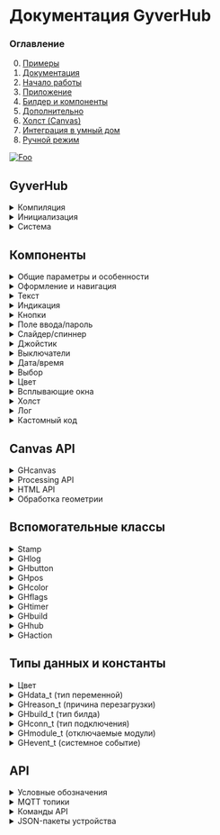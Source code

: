 # Документация GyverHub
### Оглавление
0. [Примеры](https://github.com/GyverLibs/GyverHub/tree/main/examples)
1. [Документация](https://github.com/GyverLibs/GyverHub/wiki)
2. [Начало работы](https://github.com/GyverLibs/GyverHub/wiki/2.-%D0%9D%D0%B0%D1%87%D0%B0%D0%BB%D0%BE-%D1%80%D0%B0%D0%B1%D0%BE%D1%82%D1%8B)
3. [Приложение](https://github.com/GyverLibs/GyverHub/wiki/3.-%D0%9F%D1%80%D0%B8%D0%BB%D0%BE%D0%B6%D0%B5%D0%BD%D0%B8%D0%B5)
4. [Билдер и компоненты](https://github.com/GyverLibs/GyverHub/wiki/4.-%D0%91%D0%B8%D0%BB%D0%B4%D0%B5%D1%80-%D0%B8-%D0%BA%D0%BE%D0%BC%D0%BF%D0%BE%D0%BD%D0%B5%D0%BD%D1%82%D1%8B)
5. [Дополнительно](https://github.com/GyverLibs/GyverHub/wiki/5.-%D0%94%D0%BE%D0%BF%D0%BE%D0%BB%D0%BD%D0%B8%D1%82%D0%B5%D0%BB%D1%8C%D0%BD%D0%BE)
6. [Холст (Canvas)](https://github.com/GyverLibs/GyverHub/wiki/6.-%D0%A5%D0%BE%D0%BB%D1%81%D1%82-(Canvas))
7. [Интеграция в умный дом](https://github.com/GyverLibs/GyverHub/wiki/7.-%D0%98%D0%BD%D1%82%D0%B5%D0%B3%D1%80%D0%B0%D1%86%D0%B8%D1%8F-%D0%B2-%D1%83%D0%BC%D0%BD%D1%8B%D0%B9-%D0%B4%D0%BE%D0%BC)
8. [Ручной режим](https://github.com/GyverLibs/GyverHub/wiki/8.-%D0%A0%D1%83%D1%87%D0%BD%D0%BE%D0%B9-%D1%80%D0%B5%D0%B6%D0%B8%D0%BC)

[![Foo](https://img.shields.io/badge/ENGLISH-VERSION-blueviolet.svg?style=flat-square)](https://github-com.translate.goog/GyverLibs/GyverHub/wiki?_x_tr_sl=ru&_x_tr_tl=en)

## GyverHub
<details>
<summary>Компиляция</summary>

#### Платформа
Библиотека сама определяет, на какой платформе компилируется. Для ESP8266/ESP32 предусмотрен отдельный флаг `GH_ESP_BUILD` (доступен после подключения библиотеки), включюащий сетевые возможности в компиляцию. Для создания кросс-платформенного кода можно "прятать" код для ESPxx внутри условной конструкции:

```cpp
#include <GyverHub.h>

#ifdef GH_ESP_BUILD
// этот код будет компилироваться только для esp
#endif
```

#### Дефайны настроек
Вводятся **до** подключения библиотеки

```cpp
#define ATOMIC_FS_UPDATE    // OTA обновление сжатым .gz файлом (вместо .bin)
#define GH_ASYNC            // использовать ASYNC библиотеки

// включить сайт в память программы, ~40кБ (не нужно загружать файлы в память)
#define GH_INCLUDE_PORTAL

// полное ОТКЛЮЧЕНИЕ модулей из кода библиотеки
#define GH_NO_PORTAL    // открытие сайта из памяти esp
#define GH_NO_WS        // WebSocket
#define GH_NO_MQTT      // MQTT
#define GH_NO_FS        // работа с файлами (включая ОТА!)
#define GH_NO_OTA       // ОТА файлом с приложения
#define GH_NO_OTA_URL   // ОТА по URL
```

</details>

<details>
<summary>Инициализация</summary>

Иконки Font Awesome v5 Solid, бесплатный пак:
- [Список иконок](https://fontawesome.com/v5/cheatsheet/free/solid)
- [Поиск иконок](https://fontawesome.com/v5/search?o=r&m=free&s=solid)
- Вставлять САМ СИМВОЛ в "строку", например `""` , `""` , `""`
- Пустая строка `""` по умолч. - отключить иконку

```cpp
GyverHub;
GyverHub(char* prefix);                                         // + префикс сети
GyverHub(char* prefix, char* name);                             // + имя в списке устройств
GyverHub(char* prefix, char* name, char* icon);                 // + иконка в списке устройств
GyverHub(char* prefix, char* name, char* icon, uint32_t id);    // + вручную задать ID устройства
```
> Примечание: id нужно обязательно задавать для отличных от ESP платформ (для esp генерируется автоматически). При задании id у esp он заменит сгенерированный библиотекой

</details>

<details>
<summary>Система</summary>

```cpp
// =================== CONFIG ==================
// Аналог конструктора
void config(char* nprefix, char* nname, char* nicon, uint32_t nid);

void setVersion(char* v);   // установить версию прошивки для отображения в Info
void begin();               // запустить
void end();                 // остановить
bool tick();                // тикер, вызывать в loop. Вернёт true, если система запущена

// ================== MODULES =================
// по умолчанию все модули включены
void modules.set(uint32_t mods);    // включить модуль
void modules.unset(uint32_t mods);  // выключить модуль

// можно выбрать несколько модулей с разделителем | 
// modules.set(GH_MOD_DOWNLOAD | GH_MOD_UPLOAD | GH_MOD_INFO);
// modules.unset(GH_MOD_DOWNLOAD | GH_MOD_UPLOAD | GH_MOD_INFO);

bool modules.read(GHmodule_t mod);  // проверить включен ли модуль
void modules.setAll();              // установить все
void modules.unsetAll();            // выключить все

// ==================== PIN ===================
void setPIN(uint32_t npin); // установить пин-код устройства (число больше 1000, не может начинаться с 0)
uint32_t getPIN();          // прочитать пин-код

// =================== BUILD ==================
void onBuild(f);            // подключить билдер. Функция вида void f()
void refresh();             // обновить панель управления. Вызывать внутри бидлдера

// свойства билда
GHbuild getBuild();         // получить все свойства текущего билда. Вызывать внутри билдера
bool buildRead();           // true - билдер вызван для set или read операций

const GHaction& action();   // получить текущее действие для ручной обработки значений
// к результату можно применять name/nameString/value/valueInt/valueFloat/valueString
// например action().valueInt()

// ================== STATUS ==================
void onEvent(f);            // подключить обработчик изменения статуса. Функция вида void f(GHevent_t event, GHconn_t conn)
bool running();             // вернёт true, если система запущена
bool focused();             // true - панель управления сейчас открыта в приложении
bool focused(GHconn_t c);   // проверить фокус по указанному типу связи

// подключить функцию-обработчик перезагрузки. Будет вызвана перед перезагрузкой. Функция вида void f(GHreason_t r)
void onReboot(f);

// =================== CLI ===================
void onCLI(f);          // подключить обработчик входящих сообщений с веб-консоли. Функция вида void f(String& s)
void print(String s);   // отправить текст в веб-консоль
void print(String s, uint32_t color);    // + цвет

// ================= NOTIFY ==================
void sendPush(String text);                     // отправить пуш-уведомление
void sendAlert(String text);                    // показать всплывающее окно

void sendNotice(String text);                   // отправить всплывающее уведомление
void sendNotice(String text, uint32_t color);   // + цвет

// ================= UPDATE ==================
// отправить update с указанием имени и значения
void sendUpdate(String name, String value);

// отправить update по имени
// - значение будет прочитано в билдере
// - имена можно передать списком через запятую
// - нельзя вызывать внутри билидера
void sendUpdate(String name);

// ============= CANVAS UPDATE ==============
// обновление canvas
void sendCanvasBegin(String name, GHcanvas& cv);  // начать отправку холста
void sendCanvasEnd(GHcanvas& cv);                 // закончить отправку холста

// второй вариант (не рекомендуется)
void sendCanvas(String name, GHcanvas& cv);       // отправить холст

// ================== MQTT ==================
// настроить MQTT (только TCP)
void setupMQTT(char* host, uint16_t port);
void setupMQTT(char* host, uint16_t port, char* login = 0, const char* pass = 0);
void setupMQTT(char* host, uint16_t port, char* login = 0, const char* pass = 0, uint8_t qos = 0, bool retained = 0);

void setupMQTT(IPAddress ip, uint16_t port);
void setupMQTT(IPAddress ip, uint16_t port, char* login = 0, const char* pass = 0);
void setupMQTT(IPAddress ip, uint16_t port, char* login = 0, const char* pass = 0, uint8_t qos = 0, bool retained = 0);
// для игнорирования login/pass нужно установить их 0

bool online();      // MQTT подключен

void turnOn();      // отправить MQTT LWT команду на включение
void turnOff();     // отправить MQTT LWT команду на выключение

// автоматически отправлять новое состояние на get-топик при изменении через set (умолч. false)
void sendGetAuto(bool v);

// отправить имя-значение на get-топик (MQTT)
void sendGet(String name, String value);

// отправить значение по имени компонента на get-топик (MQTT)
// - значение будет прочитано в билдере
// - имена можно передать списком через запятую
// - нельзя вызывать внутри билдера
void sendGet(String name);

// ============== MANUAL BUILD ==============
// подключить обработчик запроса при ручном соединении
// Функция вида void f(String& s, GHconn_t conn, bool broadcast)
void onManual(f);                                   

// парсить команду вида PREFIX/ID/HUB_ID/CMD/NAME=VALUE, указать тип подключения
void parse(char* url, GHconn_t conn);

// парсить команду вида PREFIX/ID/HUB_ID/CMD/NAME, value отдельно, указать тип подключения
void parse(char* url, char* var, GHconn_t conn);

// установить размер буфера строки для сборки панели управления в режиме MANUAL (умолч. 0)
// 0 - пакет будет собран и отправлен цельной строкой, иначе пакет будет отправляться частями размером с буфер
void setBufferSize(uint16_t size);
```
</details>

## Компоненты
<details>
<summary>Общие параметры и особенности</summary>

### Типы данных
- `String` - для краткости под этим типом подразумевается `String`. По умолчанию может иметь значение пустой строки - `""`
    - `func("текст в кавычках");`  - строки const char*
    - `String s; func(s);`         - String-строки, объявленные выше
    - `func(String(123) + 456);`   - String-строки, объявленные внутри (не рекомендуется, но иногда удобно)
    - `func(F("строка в flash"));` - строки, сохранённые в Flash памяти через F() - `F("строка")`
    - `func(FPSTR(pgm_str));` - здесь `pgm_str` - строка, сохранённая в `PROGMEM`
- `FSTR` - для краткости под этим типом подразумевается `const __FlashStringHelper*` - строки, сохранённые в Flash памяти. Так как это указатель, по умолчанию может иметь значение `0` или `nullptr`
    - `func(F("F-строка"));`  - строки, сохранённые в Flash памяти через F() - `F("строка")`
    - `func(FPSTR(pgm_str));` - здесь `pgm_str` - строка, сохранённая в `PROGMEM`

> Разница между `FSTR` и `String` - почти у всех функций компонентов есть два варианта - с FSTR и String строками, вариант с FSTR более быстрый и эффективный с точки зрения памяти. При использовании FSTR-строк во всех аргументах компилятор выбирает FSTR-функцию

### Параметры
- `name` - уникальное имя, по которому библиотека может обратиться к компоненту. Может генерироваться автоматически или задаваться вручную, для установки вручную предусмотрена функция компонента, оканчивающаяся на `_`, например `Button_("имя")`. Задавать имя вручную нужно в случаях, когда на компонент будут отправляться обновления дальше в программе или он будет читаться/устанавливаться из системы умного дома. Если задать имя пустой строкой - оно будет сгенерировано автоматически, как при вызове функции компонента без `_` на конце
    - Требования к заданному имени: *только английские буквы, цифры и знак подчёркивания. Не должно начинаться с подчёркивания*
- `label` - подпись компонента. Если оставить пустую строку (как по умолч.) - подпись будет установлена как название типа компонента. Чтобы полностью убрать подпись - вместо строки нужно передать константу `GH_NO_LABEL`
- `color` - цвет компонента. Может задаваться разными способами:
    - 24-бит RGB, например `0xff0000`
    - Переменная типа `GHcolor`
    - Цвет темы по умолчанию - константа `GH_DEFAULT`
    - Константа цвета библиотеки: 
        - `GH_RED`
        - `GH_ORANGE`
        - `GH_YELLOW`
        - `GH_GREEN`
        - `GH_MINT`
        - `GH_AQUA`
        - `GH_BLUE`
        - `GH_VIOLET`
        - `GH_PINK`
- `тип* var` - адрес подключаемой переменной, например `(&myVar)`. Тип переменной должен соответствовать указанному в функции
    - Если подключение переменной не нужно - передай `0` вместо адреса
    - При подключении члена массива оператор `&` не нужен, например `(myArr[1])`
    - Если тип void (`void* var`) - подключить можно переменную любого типа из поддерживаемых (см. `GHdata_t` ниже)
- `GHdata_t type` - тип подключенной `void*` переменной:
    - `GH_NULL`     - переменная не подключена
    - `GH_STR`      - String
    - `GH_CSTR`     - char[]
    - `GH_BOOL`     - bool
    - `GH_INT8`     - int8_t
    - `GH_UINT8`    - uint8_t
    - `GH_INT16`    - int16_t
    - `GH_UINT16`   - uint16_t
    - `GH_INT32`    - int32_t
    - `GH_UINT32`   - uint32_t
    - `GH_FLOAT`    - float
    - `GH_DOUBLE`   - double
</details>

<details>
<summary>Оформление и навигация</summary>

```cpp
// ========================== ВИДЖЕТ ==========================
void BeginWidgets();            // начать строку виджетов
void BeginWidgets(int height);  // height - минимальная высота в px
void EndWidgets();              // завершить строку виджетов
void WidgetSize(int width);     // width - ширина следующего виджета в %

// ======================== ОФОРМЛЕНИЕ ========================
void Space();                   // пустое место (в режиме виджетов - пустой виджет)
void Space(int height);         // height - высота в px

void Title(String text);        // заголовок (автоматически завершает строку виджетов)

// ======================== НАВИГАЦИЯ =========================
// вкладки
// text - передать список пунктов через запятую без пробелов
// var - переменная, получит значение номера вкладки начиная с 0
bool Tabs(uint8_t* var, FSTR text, FSTR label = 0);
bool Tabs(uint8_t* var, String text, String label = "");
bool Tabs_(FSTR name, uint8_t* var, FSTR text, FSTR label = 0);
bool Tabs_(String name, uint8_t* var, String text, String label = "");

// выпадающее меню устройства, передать список пунктов через запятую без пробелов
// номер текущего пункта хранится в переменной menu - член класса GyverHub
bool Menu(String text);
```
</details>

<details>
<summary>Текст</summary>

```cpp
// крупный цветной текст
// size - размер шрифта в px
void Label(String value = "", FSTR label = 0, uint32_t color = GH_DEFAULT, int size = 40);
void Label(String value = "", String label = "", uint32_t color = GH_DEFAULT, int size = 40);
void Label_(FSTR name, String value = "", FSTR label = 0, uint32_t color = GH_DEFAULT, int size = 40);
void Label_(String name, String value = "", String label = "", uint32_t color = GH_DEFAULT, int size = 40);

// дисплей
// Для переноса строк используй символ '\n'
// rows - количество строк
// size - размер шрифта в px
void Display(FSTR value = 0, FSTR label = 0, uint32_t color = GH_DEFAULT, int rows = 2, int size = 40);
void Display(String value = "", String label = "", uint32_t color = GH_DEFAULT, int rows = 2, int size = 40);
void Display_(FSTR name, FSTR value = 0, FSTR label = 0, uint32_t color = GH_DEFAULT, int rows = 2, int size = 40);
void Display_(String name, String value = "", String label = "", uint32_t color = GH_DEFAULT, int rows = 2, int size = 40);
```
</details>

<details>
<summary>Индикация</summary>

```cpp
// светодиод
// value - состояние, 0 выкл, 1 вкл
// icon - иконка Font Awesome строкой, например F("") (ссылка на иконки выше)
void LED(bool value = 0, FSTR label = 0, FSTR icon = 0);
void LED(bool value = 0, String label = "", String icon = "");
void LED_(FSTR name, bool value = 0, FSTR label = 0, FSTR icon = 0);
void LED_(String name, bool value = 0, String label = "", String icon = "");

// индикаторная шкала
// text - текст после значения (например "°C")
// minv - минимальное значение
// maxv - максимальное значение
// step - шаг
void Gauge(float value = 0, FSTR text = 0, FSTR label = 0, float minv = 0, float maxv = 100, float step = 1, uint32_t color = GH_DEFAULT);
void Gauge(float value = 0, String text = "", String label = "", float minv = 0, float maxv = 100, float step = 1, uint32_t color = GH_DEFAULT);
void Gauge_(FSTR name, float value = 0, FSTR text = 0, FSTR label = 0, float minv = 0, float maxv = 100, float step = 1, uint32_t color = GH_DEFAULT);
void Gauge_(String name, float value = 0, String text = "", String label = "", float minv = 0, float maxv = 100, float step = 1, uint32_t color = GH_DEFAULT);
```
</details>

<details>
<summary>Кнопки</summary>

```cpp
// кнопка с текстом
// var - переменная, будет true пока кнопка удерживается
// size - размер шрифта, px
bool Button(GHbutton* var = 0, FSTR text = 0, uint32_t color = GH_DEFAULT, int size = 22);
bool Button(GHbutton* var = 0, String text = "", uint32_t color = GH_DEFAULT, int size = 22);
bool Button_(FSTR name, GHbutton* var = 0, FSTR text = 0, uint32_t color = GH_DEFAULT, int size = 22);
bool Button_(String name, GHbutton* var = 0, String text = "", uint32_t color = GH_DEFAULT, int size = 22);

// кнопка с иконкой
bool ButtonIcon(GHbutton* var = 0, FSTR icon = 0, uint32_t color = GH_DEFAULT, int size = 50);
bool ButtonIcon(GHbutton* var = 0, String icon = "", uint32_t color = GH_DEFAULT, int size = 50);
bool ButtonIcon_(FSTR name, GHbutton* var = 0, FSTR icon = 0, uint32_t color = GH_DEFAULT, int size = 50);
bool ButtonIcon_(String name, GHbutton* var = 0, String icon = "", uint32_t color = GH_DEFAULT, int size = 50);

// примечание: кнопки выглядят по разному в режиме виджетов и без него!
```

Если подключить переменную `GHbutton`, то можно узнать о факте отпускания кнопки, а также опрашивать состояние кнопки ниже в программе:
```cpp
GHbutton b1, b2;

void build() {
  GHbutton b0;
  if (hub.Button(&b0)) {
    Serial.println(b0 ? "b0 press" : "b0 release");
  }
  hub.Button(&b1);
  hub.Button(&b2);
}

void loop() {
  if (b1) {
    static GHtimer tmr(500);
    if (tmr.ready()) Serial.println("hold b1");
  }

  if (b2.changed()) Serial.println(b2 ? "b2 press" : "b2 release");
}
```
</details>

<details>
<summary>Поле ввода/пароль</summary>

```cpp
// ввод любых данных
// max - макс. кол-во символов, 0 - лимит отключен
// regex - регулярное выражение, текст не отправится если не соответствует
bool Input(void* var = 0, GHdata_t type = GH_NULL, FSTR label = 0, int max = 0, FSTR regex = 0, uint32_t color = GH_DEFAULT);
bool Input(void* var = 0, GHdata_t type = GH_NULL, String label = "", int max = 0, String regex = "", uint32_t color = GH_DEFAULT);
bool Input_(FSTR name, void* var = 0, GHdata_t type = GH_NULL, FSTR label = 0, int max = 0, FSTR regex = 0, uint32_t color = GH_DEFAULT);
bool Input_(String name, void* var = 0, GHdata_t type = GH_NULL, String label = "", int max = 0, String regex = "", uint32_t color = GH_DEFAULT);

// RegEx
// backslash экранируем! '\\'
// Примеры: "^abc" - текст начинается с abc, "def$" - заканчивается на def, "^\\d{4}$" - содержит только 4 цифры
// "^\\d{5,10}$" - содержит от 5 до 10 цифр, "^\\d{,5}$" - не более 5 цифр
// константы: GH_NUMBERS (только цифры), GH_LETTERS (только буквы), GH_LETTERS_S (маленькие буквы), GH_LETTERS_C (большие буквы)
// дока http://htmlbook.ru/html/input/pattern

// пароль
bool Pass(void* var = 0, GHdata_t type = GH_NULL, FSTR label = 0, int max = 0, uint32_t color = GH_DEFAULT);
bool Pass(void* var = 0, GHdata_t type = GH_NULL, String label = "", int max = 0, uint32_t color = GH_DEFAULT);
bool Pass_(FSTR name, void* var = 0, GHdata_t type = GH_NULL, FSTR label = 0, int max = 0, uint32_t color = GH_DEFAULT);
bool Pass_(String name, void* var = 0, GHdata_t type = GH_NULL, String label = "", int max = 0, uint32_t color = GH_DEFAULT);
```
</details>

<details>
<summary>Слайдер/спиннер</summary>

```cpp
// слайдер
// minv - минимальное значение
// maxv - максимальное значение
// step - шаг
bool Slider(void* var = 0, GHdata_t type = GH_NULL, FSTR label = 0, float minv = 0, float maxv = 100, float step = 1, uint32_t color = GH_DEFAULT);
bool Slider(void* var = 0, GHdata_t type = GH_NULL, String label = "", float minv = 0, float maxv = 100, float step = 1, uint32_t color = GH_DEFAULT);
bool Slider_(FSTR name, void* var = 0, GHdata_t type = GH_NULL, FSTR label = 0, float minv = 0, float maxv = 100, float step = 1, uint32_t color = GH_DEFAULT);
bool Slider_(String name, void* var = 0, GHdata_t type = GH_NULL, String label = "", float minv = 0, float maxv = 100, float step = 1, uint32_t color = GH_DEFAULT);

// спиннер
// minv - минимальное значение
// maxv - максимальное значение
// step - шаг
bool Spinner(void* var = 0, GHdata_t type = GH_NULL, FSTR label = 0, float minv = 0, float maxv = 100, float step = 1, uint32_t color = GH_DEFAULT);
bool Spinner(void* var = 0, GHdata_t type = GH_NULL, String label = "", float minv = 0, float maxv = 100, float step = 1, uint32_t color = GH_DEFAULT);
bool Spinner_(FSTR name, void* var = 0, GHdata_t type = GH_NULL, FSTR label = 0, float minv = 0, float maxv = 100, float step = 1, uint32_t color = GH_DEFAULT);
bool Spinner_(String name, void* var = 0, GHdata_t type = GH_NULL, String label = "", float minv = 0, float maxv = 100, float step = 1, uint32_t color = GH_DEFAULT);
```
</details>

<details>
<summary>Джойстик</summary>

```cpp
// autoc - автоматический возврат в центр
// exp - обработка позиции по экспоненте (менее чувствительно при малых отклонениях)
bool Joystick(GHpos* pos, bool autoc = 1, bool exp = 0, FSTR label = 0, uint32_t color = GH_DEFAULT);
bool Joystick(GHpos* pos, bool autoc = 1, bool exp = 0, String label = "", uint32_t color = GH_DEFAULT);
bool Joystick_(FSTR name, GHpos* pos, bool autoc = 1, bool exp = 0, FSTR label = 0, uint32_t color = GH_DEFAULT);
bool Joystick_(String name, GHpos* pos, bool autoc = 1, bool exp = 0, String label = "", uint32_t color = GH_DEFAULT);
```

Чтобы получить координаты джойстика, нужно подключить переменную `GHpos`:
```cpp
GHpos pos2;

void build() {
  // первый обработаем в билдере
  GHpos pos1;
  if (hub.Joystick(&pos1)) {
    Serial.println(pos1.x);
    Serial.println(pos1.y);
  }

  // второй в loop
  hub.Joystick(&pos2);
}

void loop() {
  if (pos2.changed()) {
    Serial.println("joy 2:");
    Serial.println(pos2.x);
    Serial.println(pos2.y);
  }
}
```
</details>

<details>
<summary>Выключатели</summary>

```cpp
// выключатель
bool Switch(bool* var = 0, FSTR label = 0, uint32_t color = GH_DEFAULT);
bool Switch(bool* var = 0, String label = "", uint32_t color = GH_DEFAULT);
bool Switch_(FSTR name, bool* var = 0, FSTR label = 0, uint32_t color = GH_DEFAULT);
bool Switch_(String name, bool* var = 0, String label = "", uint32_t color = GH_DEFAULT);

// выключатель-иконка
bool SwitchIcon(bool* var = 0, FSTR label = 0, FSTR icon = 0, uint32_t color = GH_DEFAULT);
bool SwitchIcon(bool* var = 0, String label = "", String icon = "", uint32_t color = GH_DEFAULT);
bool SwitchIcon_(FSTR name, bool* var = 0, FSTR label = 0, FSTR icon = 0, uint32_t color = GH_DEFAULT);
bool SwitchIcon_(String name, bool* var = 0, String label = "", String icon = "", uint32_t color = GH_DEFAULT);

// выключатель-текст
bool SwitchText(bool* var = 0, FSTR label = 0, FSTR text = 0, uint32_t color = GH_DEFAULT);
bool SwitchText(bool* var = 0, String label = "", String text = "", uint32_t color = GH_DEFAULT);
bool SwitchText_(FSTR name, bool* var = 0, FSTR label = 0, FSTR text = 0, uint32_t color = GH_DEFAULT);
bool SwitchText_(String name, bool* var = 0, String label = "", String text = "", uint32_t color = GH_DEFAULT);
```
</details>

<details>
<summary>Дата/время</summary>

```cpp
// подключается 32-бит переменная, хранящая unix-время
// может подключаться объект класса Stamp для удобства работы с временем

// ввод даты
bool Date(uint32_t* var, FSTR label = 0, uint32_t color = GH_DEFAULT);
bool Date(uint32_t* var, String label = "", uint32_t color = GH_DEFAULT);
bool Date_(FSTR name, uint32_t* var, FSTR label = 0, uint32_t color = GH_DEFAULT);
bool Date_(String name, uint32_t* var, String label = "", uint32_t color = GH_DEFAULT);

// ввод времени
bool Time(uint32_t* var, FSTR label = 0, uint32_t color = GH_DEFAULT);
bool Time(uint32_t* var, String label = "", uint32_t color = GH_DEFAULT);
bool Time_(FSTR name, uint32_t* var, FSTR label = 0, uint32_t color = GH_DEFAULT);
bool Time_(String name, uint32_t* var, String label = "", uint32_t color = GH_DEFAULT);

// ввод даты и времени
bool DateTime(uint32_t* var, FSTR label = 0, uint32_t color = GH_DEFAULT);
bool DateTime(uint32_t* var, String label = "", uint32_t color = GH_DEFAULT);
bool DateTime_(FSTR name, uint32_t* var, FSTR label = 0, uint32_t color = GH_DEFAULT);
bool DateTime_(String name, uint32_t* var, String label = "", uint32_t color = GH_DEFAULT);
```
</details>

<details>
<summary>Выбор</summary>

```cpp
// выпадающий список
// text - передать список пунктов через запятую без пробелов
bool Select(uint8_t* var, FSTR text, FSTR label = 0, uint32_t color = GH_DEFAULT);
bool Select(uint8_t* var, String text, String label = "", uint32_t color = GH_DEFAULT);
bool Select_(FSTR name, uint8_t* var, FSTR text, FSTR label = 0, uint32_t color = GH_DEFAULT);
bool Select_(String name, uint8_t* var, String text, String label = "", uint32_t color = GH_DEFAULT);

// флаги
// text - передать список пунктов через запятую без пробелов
bool Flags(GHflags* var = 0, FSTR text = 0, FSTR label = 0, uint32_t color = GH_DEFAULT);
bool Flags(GHflags* var = 0, String text = "", String label = "", uint32_t color = GH_DEFAULT);
bool Flags_(FSTR name, GHflags* var = 0, FSTR text = 0, FSTR label = 0, uint32_t color = GH_DEFAULT);
bool Flags_(String name, GHflags* var = 0, String text = "", String label = "", uint32_t color = GH_DEFAULT);
```
</details>

<details>
<summary>Цвет</summary>

По типу `GHcolor` читай подробнее ниже
```cpp
bool Color(GHcolor* var = 0, FSTR label = 0);
bool Color(GHcolor* var = 0, String label = "");
bool Color_(FSTR name, GHcolor* var = 0, FSTR label = 0);
bool Color_(String name, GHcolor* var = 0, String label = "");
```
</details>

<details>
<summary>Всплывающие окна</summary>

```cpp
// всплывающее окно ввода
// для активации отправь sendUpdate() с именем компонента и пустой строкой или новым текстом для окна
bool Prompt(void* var = 0, GHdata_t type = GH_NULL, FSTR label = 0);
bool Prompt(void* var = 0, GHdata_t type = GH_NULL, String label = "");
bool Prompt_(FSTR name, void* var = 0, GHdata_t type = GH_NULL, FSTR label = 0);
bool Prompt_(String name, void* var = 0, GHdata_t type = GH_NULL, String label = "");

// всплывающее окно с кнопками ОК и ОТМЕНА
// для активации отправь sendUpdate() с именем и пустой строкой или новым текстом для окна
bool Confirm(bool* var = 0, FSTR label = 0);
bool Confirm(bool* var = 0, String label = "");
bool Confirm_(FSTR name, bool* var = 0, FSTR label = 0);
bool Confirm_(String name, bool* var = 0, String label = "");
```
</details>

<details>
<summary>Холст</summary>

Подробнее [читай здесь](https://github.com/GyverLibs/GyverHub/wiki/6.-%D0%A5%D0%BE%D0%BB%D1%81%D1%82-(Canvas))
```cpp
// пустой холст
// width - ширина, px
// height - высота, px
// pos - обработчик кликов
bool Canvas(int width = 400, int height = 300, GHcanvas* cv = 0, GHpos* pos = 0, FSTR label = 0);
bool Canvas(int width = 400, int height = 300, GHcanvas* cv = 0, GHpos* pos = 0, String label = "");
bool Canvas_(FSTR name, int width = 400, int height = 300, GHcanvas* cv = 0, GHpos* pos = 0, FSTR label = 0);
bool Canvas_(String name, int width = 400, int height = 300, GHcanvas* cv = 0, GHpos* pos = 0, String label = "");

// начать холст с рисунком
// width - ширина, px
// height - высота, px
// pos - обработчик кликов
bool BeginCanvas(int width = 400, int height = 300, GHcanvas* cv = 0, GHpos* pos = 0, FSTR label = 0);
bool BeginCanvas(int width = 400, int height = 300, GHcanvas* cv = 0, GHpos* pos = 0, String label = "");
bool BeginCanvas_(FSTR name, int width = 400, int height = 300, GHcanvas* cv = 0, GHpos* pos = 0, FSTR label = 0);
bool BeginCanvas_(String name, int width = 400, int height = 300, GHcanvas* cv = 0, GHpos* pos = 0, String label = "");

// закончить холст с рисунком
void EndCanvas();
```
</details>

<details>
<summary>Лог</summary>

По типу `GHlog` читай подробнее ниже
```cpp
void Log(GHlog* log, FSTR label = 0);
void Log(GHlog* log, String label = "");
void Log_(FSTR name, GHlog* log, FSTR label = 0);
void Log_(String name, GHlog* log, String label = "");
```
</details>

<details>
<summary>Кастомный код</summary>

```cpp
// пустой компонент, не отображается в панели управления
// может быть опрошен и установлен через MQTT и прямые запросы API
bool Dummy(void* var = 0, GHdata_t type = GH_NULL);
bool Dummy_(FSTR name, void* var = 0, GHdata_t type = GH_NULL);
bool Dummy_(String name, void* var = 0, GHdata_t type = GH_NULL);

// блок HTML кода
void HTML(FSTR value = 0, FSTR label = 0);
void HTML(String value = "", String label = "");
void HTML_(FSTR name, FSTR value = 0, FSTR label = 0);
void HTML_(String name, String value = "", String label = "");

// JavaScript код, будет исполнен в eval()
void JS(String text);
```
</details>

## Canvas API
<details>
<summary>GHcanvas</summary>

```cpp
void extBuffer(String* sptr);   // подключить внешний буфер
void clearBuffer();             // очистить буфер (внутренний)
void custom(String s);          // добавить строку кода на js
```
</details>

<details>
<summary>Processing API</summary>

https://processing.org/reference/
```cpp
// =============== BACKGROUND ===============
void clear();                           // очистить полотно
void background();                      // залить полотно установленным в fill() цветом
void background(uint32_t hex);          // залить полотно указанным цветом
void background(uint32_t hex, a);       // залить полотно указанным цветом + прозрачность 0-255

// ================== FILL ==================
void noFill();                          // отключить заливку (по умолч. вкл)
void fill(uint32_t hex);                // выбрать цвет заливки
void fill(uint32_t hex, uint8_t a);     // выбрать цвет заливки + прозрачность 0-255

// ================= STROKE =================
void noStroke();                        // отключить обводку (по умолч. вкл)
void stroke(uint32_t hex);              // выбрать цвет обводки
void stroke(uint32_t hex, uint8_t a);   // выбрать цвет обводки + прозрачность 0-255
void strokeWeight(int v);               // толщина обводки, px

// соединение линий: CV_MITER (умолч), CV_BEVEL, CV_ROUND
// https://processing.org/reference/strokeJoin_.html
void strokeJoin(v);

// края линий: CV_PROJECT (умолч), CV_ROUND, CV_SQUARE
// https://processing.org/reference/strokeCap_.html
void strokeCap(v);

// =============== PRIMITIVES ===============
void point(int x, int y);                   // точка
void circle(int x, int y, int r);           // окружность (x, y, радиус), px
void line(int x1, int y1, int x2, int y2);  // линия (координаты начала и конца)
void square(int x, int y, int w);           // квадрат

void rect(int x, int y, int w, int h);          // прямоугольник
void rect(int x, int y, int w, int h, int tl);  // скруглить углы
void rect(int x, int y, int w, int h, int tl, int tr, int br, int bl);  // скруглить углы
// top left, top right, bottom right, bottom left

void triangle(int x1, int y1, int x2, int y2, int x3, int y3);  // треугольник (координаты углов)
void quadrangle(int x1, int y1, int x2, int y2, int x3, int y3, int x4, int y4);    // четырёхугольник (координаты углов)

// режим окружности: CV_CENTER (умолч), CV_CORNER
// https://processing.org/reference/ellipseMode_.html
void ellipseMode(mode);

// режим прямоугольника: CV_CORNER (умолч), CV_CORNERS, CV_CENTER, CV_RADIUS
// https://processing.org/reference/rectMode_.html
void rectMode(mode);

// ================== TEXT ==================
void text(String text, int x, int y, int w = 0); // вывести текст, опционально макс длина
void textFont(const char* name);    // шрифт
void textSize(int size);            // размер шрифта, px

// выравнивание текста
// h: CV_LEFT, CV_CENTER, CV_RIGHT
// v: TXT_TOP, TXT_BOTTOM, TXT_CENTER, TXT_BASELINE
// https://processing.org/reference/textAlign_.html
void textAlign(h, v);

// ================= CANVAS =================
void push();                    // сохранить конфигурацию полотна
void pop();                     // восстановить конфигурацию полотна
void rotate(float v);           // вращать (радианы)
void translate(int x, int y);   // переместить область рисования (px)
```
</details>

<details>
<summary>HTML API</summary>

https://www.w3schools.com/tags/ref_canvas.asp

```cpp
void fillStyle(uint32_t hex);               // цвет заполнения
void fillStyle(uint32_t hex, uint8_t a);    // цвет заполнения

void strokeStyle(uint32_t hex);             // цвет обводки
void strokeStyle(uint32_t hex, uint8_t a);  // цвет обводки

void shadowColor(uint32_t hex);             // цвет тени
void shadowColor(uint32_t hex, uint8_t a);  // цвет тени

void shadowBlur(int v);         // размытость тени, px
void shadowOffsetX(int v);      // отступ тени, px
void shadowOffsetY(int v);      // отступ тени, px

// края линий: CV_BUTT (умолч), CV_ROUND, CV_SQUARE
// https://www.w3schools.com/tags/canvas_linecap.asp
void lineCap(v);

// соединение линий: CV_MITER (умолч), CV_BEVEL, CV_ROUND
// https://www.w3schools.com/tags/canvas_linejoin.asp
void lineJoin(v);

// ширина линий, px
void lineWidth(int v);

// длина соединения CV_MITER, px
// https://www.w3schools.com/tags/canvas_miterlimit.asp
void miterLimit(int v);

// шрифт: "30px Arial"
// https://www.w3schools.com/tags/canvas_font.asp
void font(String v);

// выравнивание текста: CV_START (умолч), CV_END, CV_CENTER, CV_LEFT, CV_RIGHT
// https://www.w3schools.com/tags/canvas_textalign.asp
void textAlign(v);

// позиция текста: CV_ALPHABETIC (умолч), CV_TOP, CV_HANGING, CV_MIDDLE, CV_IDEOGRAPHIC, CV_BOTTOM
// https://www.w3schools.com/tags/canvas_textbaseline.asp
void textBaseline(v);

// прозрачность рисовки, 0.0-1.0
void globalAlpha(float v);

// тип наложения графики: CV_SRC_OVER (умолч), CV_SRC_ATOP, CV_SRC_IN, CV_SRC_OUT, CV_DST_OVER, CV_DST_ATOP, CV_DST_IN, CV_DST_OUT, CV_LIGHTER, CV_COPY, CV_XOR
// https://www.w3schools.com/tags/canvas_globalcompositeoperation.asp
void globalCompositeOperation(v);

// скруглённый прямоугольник
void roundRect(int x, int y, int w, int h, int tl = 0, int tr = -1, int br = -1, int bl = -1);

void drawRect(int x, int y, int w, int h);      // прямоугольник (в HTML API это rect)
void fillRect(int x, int y, int w, int h);      // закрашенный прямоугольник
void strokeRect(int x, int y, int w, int h);    // обведённый прямоугольник
void clearRect(int x, int y, int w, int h);     // очистить область
void fill();                                    // залить
void stroke();                                  // обвести
void beginPath();                               // начать путь
void moveTo(int x, int y);                      // переместить курсор
void closePath();                               // завершить путь (провести линию на начало)
void lineTo(int x, int y);                      // нарисовать линию от курсора

// ограничить область рисования
// https://www.w3schools.com/tags/canvas_clip.asp
void clip();

// провести кривую
// https://www.w3schools.com/tags/canvas_quadraticcurveto.asp
void quadraticCurveTo(int cpx, int cpy, int x, int y);

// провести кривую Безье
// https://www.w3schools.com/tags/canvas_beziercurveto.asp
void bezierCurveTo(int cp1x, int cp1y, int cp2x, int cp2y, int x, int y);

// провести дугу (радианы)
// https://www.w3schools.com/tags/canvas_arc.asp
void arc(int x, int y, int r, float sa = 0, float ea = TWO_PI, bool ccw = 0);

// скруглить
// https://www.w3schools.com/tags/canvas_arcto.asp
void arcTo(int x1, int y1, int x2, int y2, int r);

// масштабировать область рисования
// https://www.w3schools.com/tags/canvas_scale.asp
void scale(int sw, int sh);

// вращать область рисования (радианы)
// https://www.w3schools.com/tags/canvas_rotate.asp
void rotate(float v);

// перемещать область рисования
// https://www.w3schools.com/tags/canvas_translate.asp
void translate(int x, int y);

// вывести закрашенный текст, опционально макс. длина
void fillText(String text, int x, int y, int w = 0);

// вывести обведённый текст, опционально макс. длина
void strokeText(String text, int x, int y, int w = 0);

// вывести картинку
// https://www.w3schools.com/tags/canvas_drawimage.asp
void drawImage(String img, int x, int y);
void drawImage(String img, int x, int y, int w, int h);
void drawImage(String img, int sx, int sy, int sw, int sh, int x, int y, int w, int h);

// сохранить конфигурацию полотна
// https://developer.mozilla.org/en-US/docs/Web/API/CanvasRenderingContext2D/save
void save();

// восстановить конфигурацию полотна
// https://developer.mozilla.org/en-US/docs/Web/API/CanvasRenderingContext2D/restore
void restore();
```
</details>

<details>
<summary>Обработка геометрии</summary>

```cpp
// расстояние между двумя точками
int16_t GHdist(int16_t x0, int16_t y0, int16_t x1, int16_t y1);

// точка xy лежит внутри прямоугольника (координаты угла и размеры)
bool GHinRect(int16_t x, int16_t y, int16_t rx, int16_t ry, int16_t w, int16_t h);

// точка xy лежит внутри окружности (координаты центра и радиус)
bool GHinCircle(int16_t x, int16_t y, int16_t cx, int16_t cy, int16_t r);
```
</details>

## Вспомогательные классы
<details>
<summary>Stamp</summary>

Удобное ханение и преобразование даты и времени, устанавливается и подключается как [отдельная библиотека](https://github.com/GyverLibs/Stamp). Объект типа `Stamp` можно передать в компоненты `Date`, `Time` и `DateTime` в качестве переменной для хранения времени:

```cpp
#include <Stamp.h>
Stamp gdate;

void build() {
  hub.Date(&gdate);
}
```
</details>

<details>
<summary>GHlog</summary>

"Printable" текстовый буфер для ведения оффлайн логов
```cpp
// в лог можно делать print()/println()
void begin(int n = 64);     // начать и указать размер буфера
void end();                 // остановить
void read(String* s);       // прочитать в строку
String read();              // прочитать строкой
void clear();               // очистить
bool available();           // есть данные
bool state();               // запущен
int length();               // длина
```

Пример:
```cpp
GHlog mylog;

void build() {
  hub.Log(&dlog);   // отправить
}

void setup() {
   // ...
  mylog.begin(200);   // указать размер, умолч. 64
}

void loop() {
  mylog.print("Hello diary! #");
  mylog.println(millis());
  delay(2000);
}
```
</details>

<details>
<summary>GHbutton</summary>

Обработка кнопки
```cpp
bool state;     // текущее состояние кнопки

// индикатор того, что состояние кнопки изменилось
// автоматически сбросится в false
bool changed();
```
</details>

<details>
<summary>GHpos</summary>

Хранение позиции для обработки джойстика и холста
```cpp
// конструктор
GHpos(int16_t x, int16_t y);

// координаты
int16_t x;
int16_t y;

// индикатор того, что координаты изменились
// автоматически сбросится в false
bool changed();

// вспомогательные функции для холста
// расстояние до точки
int16_t dist(int16_t x1, int16_t y1);

// точка лежит внутри прямоугольника
bool inRect(int16_t rx, int16_t ry, int16_t w, int16_t h);

// точка лежит внутри окружности
bool inCircle(int16_t cx, int16_t cy, int16_t r);
```
</details>

<details>
<summary>GHcolor</summary>

Хранение и преобразование цвета
```cpp
// содержит 3 компонента цвета
uint8_t r;
uint8_t g;
uint8_t b;

// конструктор
GHcolor();
GHcolor(uint8_t gray);         // (0..255) чёрный..белый
GHcolor(uint32_t hex, HEX);                     // HEX
GHcolor(uint8_t r, uint8_t g, uint8_t b);       // RGB (0..255)
GHcolor(uint8_t h, uint8_t s, uint8_t v, true); // HSV (0..255)

// установить
void setRGB(uint8_t r, uint8_t g, uint8_t b);   // RGB (0..255)
void setHSV(uint8_t h, uint8_t s, uint8_t v);   // HSV (0..255)
void setGray(uint8_t gray);                     // gray (0..255)
void setHue(uint8_t color);                     // hue (0..255)
void setHEX(uint32_t hex);                      // hex

// получить как 24-бит цвет
uint32_t getHEX();
```

Пример:
```cpp
GHcolor red(255, 0, 0);             // красный (RGB)
GHcolor green(50, 200, 255, true);  // пастельный зелёный (HSV)
GHcolor blue(0x0000ff, HEX);        // синий
GHcolor gray(100);                  // серый

GHcolor color;
color.setRGB(255, 255, 255);        // белый
color.setHSV(0, 150, 255);          // пастельный красный
color.setHEX(0xff00ff);             // розовый
color.setHue(100);                  // голубой
color.setGray(20);                  // тёмно-серый

// получить как hex
Serial.println(red.getHEX(), HEX);

// получить покомпонентно
Serial.print(red.r);
Serial.print(',');
Serial.print(red.g);
Serial.print(',');
Serial.println(red.b);
```
</details>

<details>
<summary>GHflags</summary>

Хранение однобитных флагов, максимум 16 штук
```cpp
uint16_t flags;

GHflags(uint16_t nflags);

// установить флаг под номером idx в значение val
void set(uint8_t idx, uint8_t val);

// получить значение флага под номером idx
uint8_t get(uint8_t idx);

// вывести строкой вида 010101010
String toString();
```
</details>

<details>
<summary>GHtimer</summary>

Простенький периодический таймер на millis()
```cpp
// конструктор
GHtimer();      // без запуска

// сразу запустить
GHtimer(uint32_t ms = 0, uint8_t seconds = 0, uint8_t minutes = 0, uint8_t hours = 0, uint8_t days = 0);

// запуск
void start();
void start(uint32_t ms);
void start(uint32_t ms, uint8_t seconds);
void start(uint32_t ms, uint8_t seconds, uint8_t minutes);
void start(uint32_t ms, uint8_t seconds, uint8_t minutes, uint8_t hours);
void start(uint32_t ms, uint8_t seconds, uint8_t minutes, uint8_t hours, uint8_t days);

void stop();    // остановить
bool ready();   // таймер сработал
```

Пример:
```cpp
GHtimer tmr1;       // глобальный

void setup() {
  tmr1.start(500);  // период 500 мс
}

void loop() {
  // статический, на 10 секунд
  static GHtimer tmr2(0, 10);
  if (tmr2.ready()) Serial.println("tmr2");

  // можно опрашивать готовность без ready()
  if (tmr1) Serial.println("tmr1");
}
```
</details>

<details>
<summary>GHbuild</summary>

Информация о билде
```cpp
GHbuild_t type;     // тип билда
GHhub hub;          // данные клиента
GHaction action;    // действие
```
</details>

<details>
<summary>GHhub</summary>

Информация о клиенте
```cpp
GHconn_t conn;      // тип соединения
char id[9];         // id клиента
```
</details>

<details>
<summary>GHaction</summary>

Информация о действии
```cpp
const char* name;       // имя компонента
String nameString();    // имя как String

const char* value;      // значение компонента
String valueString();   // значение как String
int32_t valueInt();     // значение как int (32 бит)
float valueFloat();     // значение как float
```
</details>

## Типы данных и константы
<details>
<summary>Цвет</summary>

- `GH_RED`
- `GH_ORANGE`
- `GH_YELLOW`
- `GH_GREEN`
- `GH_MINT`
- `GH_AQUA`
- `GH_BLUE`
- `GH_VIOLET`
- `GH_PINK`
- `GH_DEFAULT`
</details>

<details>
<summary>GHdata_t (тип переменной)</summary>

```cpp
GH_NULL     // нет

GH_STR      // String
GH_CSTR     // char[]

GH_BOOL     // bool
GH_INT8     // int8_t
GH_UINT8    // uint8_t
GH_INT16    // int16_t
GH_UINT16   // uint16_t
GH_INT32    // int32_t
GH_UINT32   // uint32_t

GH_FLOAT    // float
GH_DOUBLE   // double
```
</details>

<details>
<summary>GHreason_t (причина перезагрузки)</summary>

```cpp
GH_REB_NONE         // нет
GH_REB_BUTTON       // по кнопке с сайта
GH_REB_OTA          // после ОТА обновления
GH_REB_OTA_URL      // после OTA обновления по URL
```

Для чтения как текст (`FlashStringHelper`) можно использовать функцию:
```cpp
FSTR GHreadReason(GHreason_t n);
```
</details>

<details>
<summary>GHbuild_t (тип билда)</summary>

```cpp
GH_BUILD_NONE       // нет
GH_BUILD_ACTION     // действие из панели управления
GH_BUILD_COUNT      // измерение размера пакета
GH_BUILD_READ       // чтение значения по имени (get, update)
GH_BUILD_UI         // сборка панели управления для отправки
GH_BUILD_TG         // сборка для Telegram
```

Для чтения как текст (`FlashStringHelper`) можно использовать функцию:
```cpp
FSTR GHreadBuild(GHbuild_t n);
```
</details>

<details>
<summary>GHconn_t (тип подключения)</summary>

```cpp
GH_SERIAL   // Serial
GH_BT       // Bluetooth
GH_WS       // WebSocket
GH_MQTT     // MQTT
GH_SYSTEM   // системное событие
```

Для чтения как текст (`FlashStringHelper`) можно использовать функцию:
```cpp
FSTR GHreadConn(GHconn_t n);
```
</details>

<details>
<summary>GHmodule_t (отключаемые модули)</summary>

```cpp
GH_MOD_INFO     // разрешить вкладку инфо
GH_MOD_FSBR     // разрешить вкладку менеджера файлов
GH_MOD_FORMAT   // разрешить форматирование FS
GH_MOD_DOWNLOAD // разрешить скачивание
GH_MOD_UPLOAD   // разрешить загрузку
GH_MOD_OTA      // разрешить ОТА
GH_MOD_OTA_URL  // разрешить ОТА по URL
GH_MOD_REBOOT   // разрешить перезагрузку из инфо
GH_MOD_SET      // разрешить установку значений
GH_MOD_READ     // разрешить чтение
GH_MOD_DELETE   // разрешить удаление файлов
GH_MOD_RENAME   // разрешить переименование файлов

GH_MOD_SERIAL   // разрешить Serial
GH_MOD_BT       // разрешить Bluetooth
GH_MOD_WS       // разрешить WebSocket
GH_MOD_MQTT     // разрешить MQTT
```
</details>

<details>
<summary>GHevent_t (системное событие)</summary>

```cpp
GH_IDLE
GH_START
GH_STOP

GH_CONNECTING
GH_CONNECTED
GH_DISCONNECTED
GH_ERROR

GH_UNKNOWN
GH_DISCOVER_ALL
GH_DISCOVER
GH_FOCUS
GH_UNFOCUS

GH_SET
GH_CLI
GH_PING

GH_READ_HOOK
GH_SET_HOOK
GH_INFO
GH_REBOOT
GH_FSBR
GH_FORMAT
GH_DELETE
GH_RENAME

GH_DOWNLOAD
GH_DOWNLOAD_CHUNK
GH_DOWNLOAD_ERROR
GH_DOWNLOAD_ABORTED
GH_DOWNLOAD_FINISH

GH_UPLOAD
GH_UPLOAD_CHUNK
GH_UPLOAD_ERROR
GH_UPLOAD_ABORTED
GH_UPLOAD_FINISH

GH_OTA
GH_OTA_CHUNK
GH_OTA_ERROR
GH_OTA_ABORTED
GH_OTA_FINISH

GH_OTA_URL
```

Для чтения как текст (`FlashStringHelper`) можно использовать функцию:
```cpp
FSTR GHreadEvent(GHevent_t n);
```
</details>


## API

<details>
<summary>Условные обозначения</summary>

| Имя      | Значение                |
|:---------|:------------------------|
| `PREFIX` | префикс сети            |
| `HUB_ID` | ID клиента (8 символов) |
| `ID`     | ID устройства           |
| `CMD`    | команда                 |
| `NAME`   | имя команды             |
| `VALUE`  | значение                |

</details>

<details>
<summary>MQTT топики</summary>

#### Для подписки
| topic                     | value                     | Описание        |
|:--------------------------|:--------------------------|:----------------|
| `PREFIX/hub/ID/get/NAME`  | `VALUE`                   | get-топик       |
| `PREFIX/hub/ID/status`    | `'online'`<br>`'offline'` | Статус топик    |

#### Для отправки
| topic                        | value   | Описание                |
|:-----------------------------|:--------|:------------------------|
| `PREFIX/ID/read/NAME`        |         | Прочиать (в get-топик)  |
| `PREFIX/ID/set/NAME`         | `VALUE` | Установить              |

</details>

<details>
<summary>Команды API</summary>

### MQTT
#### Для подписки

| topic                 | Описание          |
|:----------------------|:------------------|
| `PREFIX/hub`          | Broadcast ответы  |
| `PREFIX/hub/HUB_ID/#` | Ответы клиенту    |
| `PREFIX/hub/ID/get/#` | get топик         |

#### Для отправки

| topic                       | value    | Ответ        | Описание               |
|:----------------------------|:---------|:-------------|:-----------------------|
| `PREFIX`                    | `HUB_ID` | `{discover}` | discover all           |
| `PREFIX/ID`                 | `HUB_ID` | `{discover}` | discover               |
| `PREFIX/ID/HUB_ID/CMD`      |          | `{...}`      | command                |
| `PREFIX/ID/HUB_ID/CMD/NAME` |          | `{...}`      | command + name         |
| `PREFIX/ID/HUB_ID/CMD/NAME` | `VALUE`  | `{...}`      | command + name + value |

### HTTP hook
Для использования WS обнаружения через HTTP hook устройство должно ответить на HTTP запрос `/hub_discover_all` на 80 порту ответом `OK`.

### URL

| URL                               | Ответ        | Описание               |
|:----------------------------------|:-------------|:-----------------------|
| `PREFIX`                          | `{discover}` | discover all           |
| `PREFIX/ID`                       | `{discover}` | discover               |
| `PREFIX/ID/HUB_ID/CMD`            | `...`        | command                |
| `PREFIX/ID/HUB_ID/CMD/NAME`       | `...`        | command + name         |
| `PREFIX/ID/HUB_ID/CMD/NAME=VALUE` | `...`        | command + name + value |

### Команды

| CMD           | Ответ                                 | Описание          |
|:--------------|:--------------------------------------|:------------------|
| `focus`       | `{ui}`                                | Запрос ПУ         |
| `ping`        | `{OK}`                                | Пинг              |
| `unfocus`     |                                       | Закрыть           |
| `info`        | `{info}`<br>`{ERR}`                   | Вкладка инфо      |
| `fsbr`        | `{fsbr}`<br>`{ERR}`<br>`{fs_error}`   | Вкладка файлов    |
| `format`      | `{OK}`<br>`{ERR}`                     | Форматировать FS  |
| `reboot`      | `{OK}`<br>`{ERR}`                     | Перезагрузить     |
| `fetch_chunk` | `{fetch_next_chunk}`<br>`{fetch_err}` | Скачивание        |


| CMD            | NAME                 | VALUE                  | Ответ                                | Описание                       |
|:---------------|:---------------------|:-----------------------|:-------------------------------------|:-------------------------------|
| `set`          | имя компонента       | значение компонента    | `{ui}`<br>`{OK}`                     | Установка значения             |
| `click`        | имя компонента       | `1` нажат, `2` отпущен | `{ui}`<br>`{OK}`                     | Клик                           |
| `cli`          | `'cli'`              | текст                  | `{OK}`                               | Отправка текста из консоли     |
| `delete`       | путь файла           |                        | `{fsbr}`<br>`{ERR}`                  | Удалить файл                   |
| `rename`       | путь файла           | новый путь файла       | `{fsbr}`<br>`{ERR}`                  | Переименовать/переместить файл |
| `fetch`        | путь файла           |                        | `{fetch_start}`<br>`{fetch_err}`     | Скачать файл                   |
| `upload`       | путь файла           |                        | `{upload_start}`<br>`{upload_err}`   | Начать загрузку файла          |
| `upload_chunk` | `'next'`<br>`'last'` | данные                 | `{upload_next_chunk}`<br>`{upload_end}`<br>`{upload_err}`    | Загрузка файла                 |
| `ota`          | `'flash'`<br>`'fs'`  |                        | `{ota_start}`<br>`{ota_err}`         | Начать OTA обновление          |
| `ota_chunk`    | `'next'`<br>`'last'` | данные                 | `{ota_next_chunk}`<br>`{ota_end}`<br>`{ota_err}`             | OTA обновление                 |
| `ota_url`      | `'flash'`<br>`'fs'`  | ссылка                 | `{OK}`<br>`{ERR}`                    | Начать OTA обновление из URL   |

Пакеты, отправляемые по инициативе устройства
- `{print}` - печать в консоль
- `{update}` - пакет обновлений
- `{push}` - уведомление

</details>

<details>
<summary>JSON-пакеты устройства</summary>

Перед и после пакета должен быть символ переноса строки - `\n{}\n`. Это нужно для отправки пакетов частями (включение буфера в библиотеке, для использования меньшего объёма оперативной памяти).

</details>